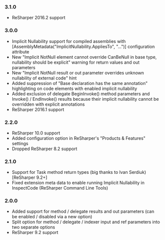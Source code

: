 ### 3.1.0 ###
- ReSharper 2016.2 support

### 3.0.0 ###
- Implicit Nullability support for compiled assemblies with [AssemblyMetadata("ImplicitNullability.AppliesTo", "...")] configuration attribute
- New "Implicit NotNull element cannot override CanBeNull in base type, nullability should be explicit" warning for return values and out parameters
- New "Implicit NotNull result or out parameter overrides unknown nullability of external code" hint
- Added suppression of "Base declaration has the same annotation" highlighting on code elements with enabled implicit nullability
- Added exclusion of delegate BeginInvoke() method parameters and Invoke() / EndInvoke() results because their implicit nullability cannot be overridden with explicit annotations
- ReSharper 2016.1 support

### 2.2.0 ###
- ReSharper 10.0 support
- Added configuration option in ReSharper's "Products & Features" settings
- Dropped ReSharper 8.2 support

### 2.1.0 ###
- Support for Task<T> method return types (big thanks to Ivan Serdiuk) [ReSharper 9.2+]
- Fixed extension meta data to enable running Implicit Nullability in InspectCode (ReSharper Command Line Tools)

### 2.0.0 ###
- Added support for method / delegate results and out parameters (can be enabled / disabled via a new option)
- Split option for method / delegate / indexer input and ref parameters into two separate options
- ReSharper 9.2 support
